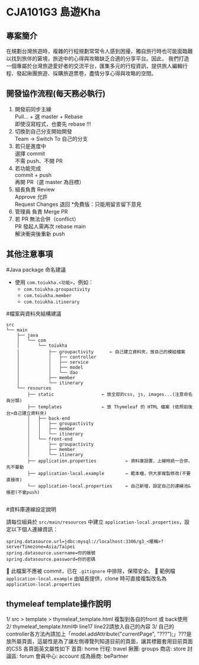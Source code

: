 # CJA101G3 島遊Kha

## 專案簡介
在規劃台灣旅遊時，複雜的行程規劃常常令人感到困擾，獨自旅行時也可能面臨難以找到旅伴的窘境，旅途中的心得與攻略缺乏合適的分享平台。因此，
我們打造一個專屬於台灣旅遊愛好者的交流平台，匯集多元的行程資訊，提供旅人編輯行程、發起揪團旅遊、採購旅遊票卷，盡情分享心得與攻略的空間。

## 開發協作流程(每天務必執行)
1. 開發前同步主線  
    Pull… + 選 master + Rebase  
    即使沒寫程式，也要先 rebase !!!
2. 切換到自己分支開始開發  
    Team → Switch To 自己的分支
3. 若只是進度中  
    選擇 commit  
    不需 push、不開 PR
4. 若功能完成  
    commit + push  
    再開 PR（選 master 為目標）
5. 組長負責 Review  
    Approve 允許  
    Request Changes 退回
    *免費版：只能用留言留下意見
6. 管理員 負責 Merge PR
7. 若 PR 無法合併（conflict）  
    PR 發起人需再次 rebase main  
    解決衝突後重新 push

## 其他注意事項
#Java package 命名建議

- 使用 `com.toiukha.<功能>`，例如：
    - `com.toiukha.groupactivity`
    - `com.toiukha.member`
    - `com.toiukha.itinerary`

#檔案與資料夾結構建議

```
src
└── main
    ├── java
    │   └── com
    │       └── toiukha  
    │           ├── groupactivity      ← 自己建立資料夾，放自己的模組檔案
    │           │   ├── controller
    │           │   ├── service
    │           │   ├── model
    │           │   └── dao
    │           ├── member
    │           └── itinerary
    └── resources
        ├── static                  ← 放全部的css, js, images...(注意命名與分類)
        ├── templates               ← 放 Thymeleaf 的 HTML 檔案 (依照前後台>自己建立資料夾)
        │   ├── back-end
        │   │   ├── groupactivity
        │   │   ├── member
        │   │   └── itinerary
        │   └── front-end
        │       ├── groupactivity
        │       ├── member
        │       └── itinerary
        ├── application.properties           ← 資料庫設置，上線時統一合併，先不要動
        ├── application-local.example        ← 範本檔，供大家複製修改(不要直接改)
        └── application-local.properties     ← 自己新增，設定自己的連線池&帳密(不會push)


```

#資料庫連線設定說明

請每位組員於 `src/main/resources` 中建立 `application-local.properties`，設定以下個人連線資訊：

```
spring.datasource.url=jdbc:mysql://localhost:3306/g3_<暱稱>?serverTimezone=Asia/Taipei
spring.datasource.username=你的帳號
spring.datasource.password=你的密碼

```

📌 此檔案不應被 commit，已在 `.gitignore` 中排除，保障安全。 📌 範例檔 `application-local.example` 由組長提供，clone 時可直接複製改名為 `application-local.properties`

## thymeleaf template操作說明
1/ src > template > thymeleaf_template.html 複製到各自的front 或 back使用
2/ thymeleaf_template.html中 line17 line22請放入自己的內容
3/ 自己的controller各方法內請加上「model.addAttribute("currentPage", "???");」???是放所屬頁面，這屬性是為了讓左側導覽列知道目前的頁面，讓其標籤套用目前頁面的CSS
    各頁面英文屬性如下
    首頁: home
    行程: travel
    揪團: groups
    商店: store
    討論區: forum
    會員中心: account
    成為廠商: bePartner


